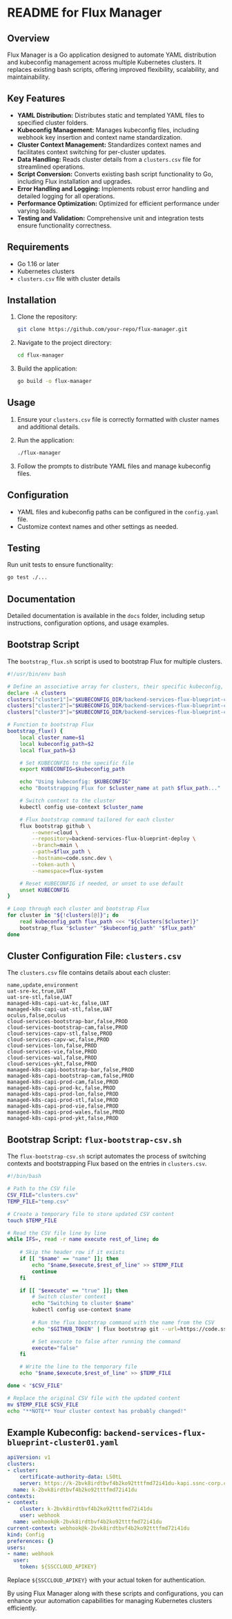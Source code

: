 # README for Flux Manager

## Overview

Flux Manager is a Go application designed to automate YAML distribution and kubeconfig management across multiple Kubernetes clusters. It replaces existing bash scripts, offering improved flexibility, scalability, and maintainability.

## Key Features

- **YAML Distribution:** Distributes static and templated YAML files to specified cluster folders.
- **Kubeconfig Management:** Manages kubeconfig files, including webhook key insertion and context name standardization.
- **Cluster Context Management:** Standardizes context names and facilitates context switching for per-cluster updates.
- **Data Handling:** Reads cluster details from a `clusters.csv` file for streamlined operations.
- **Script Conversion:** Converts existing bash script functionality to Go, including Flux installation and upgrades.
- **Error Handling and Logging:** Implements robust error handling and detailed logging for all operations.
- **Performance Optimization:** Optimized for efficient performance under varying loads.
- **Testing and Validation:** Comprehensive unit and integration tests ensure functionality correctness.

## Requirements

- Go 1.16 or later
- Kubernetes clusters
- `clusters.csv` file with cluster details

## Installation

1. Clone the repository:
   ```bash
   git clone https://github.com/your-repo/flux-manager.git
   ```

2. Navigate to the project directory:
   ```bash
   cd flux-manager
   ```

3. Build the application:
   ```bash
   go build -o flux-manager
   ```

## Usage

1. Ensure your `clusters.csv` file is correctly formatted with cluster names and additional details.

2. Run the application:
   ```bash
   ./flux-manager
   ```

3. Follow the prompts to distribute YAML files and manage kubeconfig files.

## Configuration

- YAML files and kubeconfig paths can be configured in the `config.yaml` file.
- Customize context names and other settings as needed.

## Testing

Run unit tests to ensure functionality:
```bash
go test ./...
```

## Documentation

Detailed documentation is available in the `docs` folder, including setup instructions, configuration options, and usage examples.

## Bootstrap Script

The `bootstrap_flux.sh` script is used to bootstrap Flux for multiple clusters.

```bash
#!/usr/bin/env bash

# Define an associative array for clusters, their specific kubeconfig, and Flux paths
declare -A clusters
clusters["cluster1"]="$KUBECONFIG_DIR/backend-services-flux-blueprint-cluster01.yaml ./clusters/backend-services-flux-blueprint-cluster01"
clusters["cluster2"]="$KUBECONFIG_DIR/backend-services-flux-blueprint-cluster02.yaml ./clusters/backend-services-flux-blueprint-cluster02"
clusters["cluster3"]="$KUBECONFIG_DIR/backend-services-flux-blueprint-cluster03.yaml ./clusters/backend-services-flux-blueprint-cluster03"

# Function to bootstrap Flux
bootstrap_flux() {
    local cluster_name=$1
    local kubeconfig_path=$2
    local flux_path=$3

    # Set KUBECONFIG to the specific file
    export KUBECONFIG=$kubeconfig_path

    echo "Using kubeconfig: $KUBECONFIG"
    echo "Bootstrapping Flux for $cluster_name at path $flux_path..."

    # Switch context to the cluster
    kubectl config use-context $cluster_name

    # Flux bootstrap command tailored for each cluster
    flux bootstrap github \
        --owner=cloud \
        --repository=backend-services-flux-blueprint-deploy \
        --branch=main \
        --path=$flux_path \
        --hostname=code.ssnc.dev \
        --token-auth \
        --namespace=flux-system

    # Reset KUBECONFIG if needed, or unset to use default
    unset KUBECONFIG
}

# Loop through each cluster and bootstrap Flux
for cluster in "${!clusters[@]}"; do
    read kubeconfig_path flux_path <<< "${clusters[$cluster]}"
    bootstrap_flux "$cluster" "$kubeconfig_path" "$flux_path"
done
```

## Cluster Configuration File: `clusters.csv`

The `clusters.csv` file contains details about each cluster:

```csv
name,update,environment
uat-sre-kc,true,UAT
uat-sre-stl,false,UAT
managed-k8s-capi-uat-kc,false,UAT
managed-k8s-capi-uat-stl,false,UAT
oculus,false,oculus
cloud-services-bootstrap-bar,false,PROD
cloud-services-bootstrap-cam,false,PROD
cloud-services-capv-stl,false,PROD
cloud-services-capv-wc,false,PROD
cloud-services-lon,false,PROD
cloud-services-vie,false,PROD
cloud-services-wal,false,PROD
cloud-services-ykt,false,PROD
managed-k8s-capi-bootstrap-bar,false,PROD
managed-k8s-capi-bootstrap-cam,false,PROD
managed-k8s-capi-prod-cam,false,PROD
managed-k8s-capi-prod-kc,false,PROD
managed-k8s-capi-prod-lon,false,PROD
managed-k8s-capi-prod-stl,false,PROD
managed-k8s-capi-prod-vie,false,PROD
managed-k8s-capi-prod-wales,false,PROD
managed-k8s-capi-prod-ykt,false,PROD
```

## Bootstrap Script: `flux-bootstrap-csv.sh`

The `flux-bootstrap-csv.sh` script automates the process of switching contexts and bootstrapping Flux based on the entries in `clusters.csv`.

```bash
#!/bin/bash

# Path to the CSV file
CSV_FILE="clusters.csv"
TEMP_FILE="temp.csv"

# Create a temporary file to store updated CSV content
touch $TEMP_FILE

# Read the CSV file line by line
while IFS=, read -r name execute rest_of_line; do
    
    # Skip the header row if it exists 
    if [[ "$name" == "name" ]]; then 
        echo "$name,$execute,$rest_of_line" >> $TEMP_FILE 
        continue 
    fi 

    if [[ "$execute" == "true" ]]; then 
        # Switch cluster context 
        echo "Switching to cluster $name" 
        kubectl config use-context $name 
        
        # Run the flux bootstrap command with the name from the CSV 
        echo "$GITHUB_TOKEN" | flux bootstrap git --url=https://code.ssnc.dev/cloud/backend-services-flux-deploy --branch=main --path=clusters/"$name" --token-auth 

        # Set execute to false after running the command 
        execute="false" 
    fi 

    # Write the line to the temporary file 
    echo "$name,$execute,$rest_of_line" >> $TEMP_FILE 

done < "$CSV_FILE"

# Replace the original CSV file with the updated content 
mv $TEMP_FILE $CSV_FILE 
echo "**NOTE** Your cluster context has probably changed!"
```

## Example Kubeconfig: `backend-services-flux-blueprint-cluster01.yaml`

```yaml
apiVersion: v1
clusters:
- cluster:
    certificate-authority-data: LS0tL    
    server: https://k-2bvk8irdtbvf4b2ko92tttfmd72i41du-kapi.ssnc-corp.cloud:6443
  name: k-2bvk8irdtbvf4b2ko92tttfmd72i41du
contexts:
- context:
    cluster: k-2bvk8irdtbvf4b2ko92tttfmd72i41du
    user: webhook
  name: webhook@k-2bvk8irdtbvf4b2ko92tttfmd72i41du
current-context: webhook@k-2bvk8irdtbvf4b2ko92tttfmd72i41du
kind: Config
preferences: {}
users:
- name: webhook
  user:
    token: ${SSCCLOUD_APIKEY}
```

Replace `${SSCCLOUD_APIKEY}` with your actual token for authentication.

By using Flux Manager along with these scripts and configurations, you can enhance your automation capabilities for managing Kubernetes clusters efficiently.